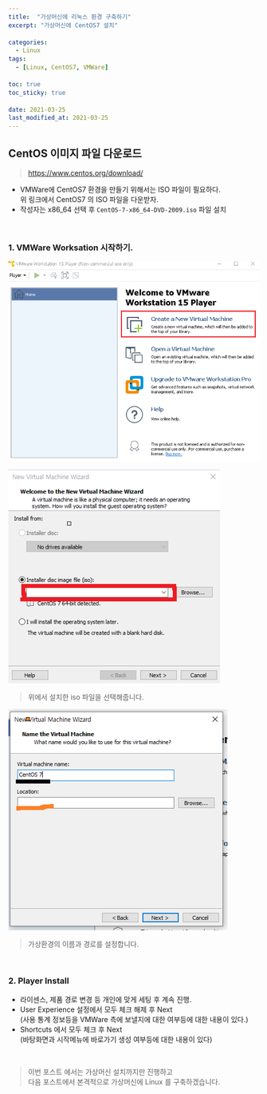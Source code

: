 ```yaml
---
title:  "가상머신에 리눅스 환경 구축하기"
excerpt: "가상머신에 CentOS7 설치"

categories:
  - Linux
tags:
  - [Linux, CentOS7, VMWare]

toc: true
toc_sticky: true
 
date: 2021-03-25
last_modified_at: 2021-03-25
---
```


## CentOS 이미지 파일 다운로드
  > https://www.centos.org/download/

- VMWare에 CentOS7 환경을 만들기 위해서는 ISO 파일이 필요하다.   
위 링크에서 CentOS7 의 ISO 파일을 다운받자.
- 작성자는 x86_64 선택 후 `CentOS-7-x86_64-DVD-2009.iso` 파일 설치
<br>


### 1. VMWare Worksation 시작하기.
![VMWare](/assets/image/linux/vmware_top.PNG)

![VMWare](/assets/image/linux/vmware_Centos_install01.PNG)
  > 위에서 설치한 iso 파일을 선택해줍니다.

![VMWare](/assets/image/linux/vmware_Centos_install02.PNG)
  > 가상환경의 이름과 경로를 설정합니다.

  
<br>   

### 2. Player Install
- 라이센스, 제품 경로 변경 등 개인에 맞게 세팅 후 계속 진행.
- User Experience 설정에서 모두 체크 해제 후 Next   
(사용 통계 정보등을 VMWare 측에 보낼지에 대한 여부등에 대한 내용이 있다.)
- Shortcuts 에서 모두 체크 후 Next   
(바탕화면과 시작메뉴에 바로가기 생성 여부등에 대한 내용이 있다)
  
<br>


> 이번 포스트 에서는 가상머신 설치까지만 진행하고   
다음 포스트에서 본격적으로 가상머신에 Linux 를 구축하겠습니다.



